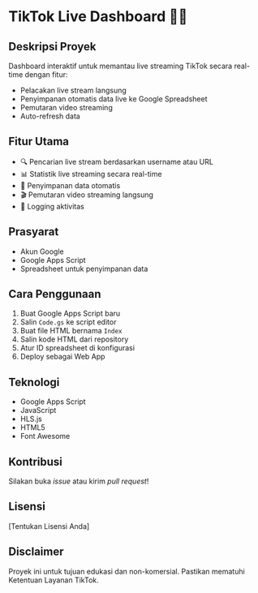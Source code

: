 # TikTok Live Dashboard 🎥🔴

## Deskripsi Proyek
Dashboard interaktif untuk memantau live streaming TikTok secara real-time dengan fitur:
- Pelacakan live stream langsung
- Penyimpanan otomatis data live ke Google Spreadsheet
- Pemutaran video streaming
- Auto-refresh data

## Fitur Utama
- 🔍 Pencarian live stream berdasarkan username atau URL
- 📊 Statistik live streaming secara real-time
- 💾 Penyimpanan data otomatis
- 🎬 Pemutaran video streaming langsung
- 📝 Logging aktivitas

## Prasyarat
- Akun Google
- Google Apps Script
- Spreadsheet untuk penyimpanan data

## Cara Penggunaan
1. Buat Google Apps Script baru
2. Salin `Code.gs` ke script editor
3. Buat file HTML bernama `Index`
4. Salin kode HTML dari repository
5. Atur ID spreadsheet di konfigurasi
6. Deploy sebagai Web App

## Teknologi
- Google Apps Script
- JavaScript
- HLS.js
- HTML5
- Font Awesome

## Kontribusi
Silakan buka *issue* atau kirim *pull request*!

## Lisensi
[Tentukan Lisensi Anda]

## Disclaimer
Proyek ini untuk tujuan edukasi dan non-komersial. Pastikan mematuhi Ketentuan Layanan TikTok.
